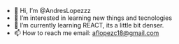 - 👋 Hi, I’m @AndresLopezzz
- 👀 I’m interested in learning new things and tecnologies
- 🌱 I’m currently learning REACT, its a little bit denser.
- 📫 How to reach me 
  email: aflopezc18@gmail.com
<!---
AndresLopezzz/AndresLopezzz is a ✨ special ✨ repository because its `README.md` (this file) appears on your GitHub profile.
You can click the Preview link to take a look at your changes.
--->
